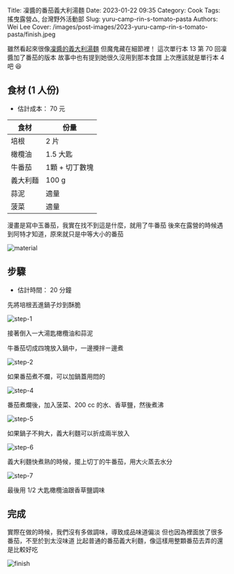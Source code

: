 Title: 凜醬的番茄義大利湯麵
Date: 2023-01-22 09:35
Category: Cook
Tags: 搖曳露營△, 台灣野外活動部
Slug: yuru-camp-rin-s-tomato-pasta
Authors: Wei Lee
Cover: /images/post-images/2023-yuru-camp-rin-s-tomato-pasta/finish.jpeg

雖然看起來很像[凜醬的義大利湯麵]({filename}/posts/cook/2023/2-yuru-camp-rin-s-soup-pasta.md)
但魔鬼藏在細節裡！
這次單行本 13 第 70 回凜醬加了番茄的版本
故事中也有提到她很久沒用到那本食譜
上次應該就是單行本 4 吧 😆

<!--more-->

## 食材 (1 人份)
* 估計成本： 70 元

| 食材 | 份量 |
|---|---|
| 培根 | 2 片 |
| 橄欖油 | 1.5 大匙 |
| 牛番茄 | 1顆 + 切丁數塊|
| 義大利麵 | 100 g |
| 蒜泥 | 適量 |
| 菠菜 | 適量 |

漫畫是寫中玉番茄，我實在找不到這是什麼，就用了牛番茄
後來在露營的時候遇到阿特才知道，原來就只是中等大小的番茄

![material](/images/post-images/2023-yuru-camp-rin-s-tomato-pasta/material.jpeg)

## 步驟
* 估計時間： 20 分鐘

先將培根丟進鍋子炒到酥脆

![step-1](/images/post-images/2023-yuru-camp-rin-s-tomato-pasta/step-1.jpeg)

接著倒入一大湯匙橄欖油和蒜泥

牛番茄切成四塊放入鍋中，一邊攪拌ㄧ邊煮

![step-2](/images/post-images/2023-yuru-camp-rin-s-tomato-pasta/step-2.jpeg)

如果番茄煮不爛，可以加鍋蓋用悶的

![step-4](/images/post-images/2023-yuru-camp-rin-s-tomato-pasta/step-4.jpeg)

番茄煮爛後，加入菠菜、200 cc 的水、香草鹽，然後煮沸

![step-5](/images/post-images/2023-yuru-camp-rin-s-tomato-pasta/step-5.jpeg)

如果鍋子不夠大，義大利麵可以折成兩半放入

![step-6](/images/post-images/2023-yuru-camp-rin-s-tomato-pasta/step-6.jpeg)

義大利麵快煮熟的時候，擺上切丁的牛番茄，用大火蒸去水分

![step-7](/images/post-images/2023-yuru-camp-rin-s-tomato-pasta/step-7.jpeg)

最後用 1/2 大匙橄欖油跟香草鹽調味

## 完成

實際在做的時候，我們沒有多做調味，導致成品味道偏淡
但也因為裡面放了很多番茄，不至於到太沒味道
比起普通的番茄義大利麵，像這樣用整顆番茄去弄的還是比較好吃

![finish](/images/post-images/2023-yuru-camp-rin-s-tomato-pasta/finish.jpeg)
